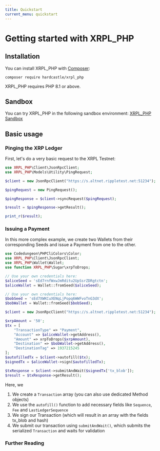 ```yaml
---
title: Quickstart
current_menu: quickstart
---
```


# Getting started with XRPL_PHP

## Installation

You can install XRPL_PHP with [Composer](http://getcomposer.org/doc/00-intro.md):

```
composer require hardcastle/xrpl_php
```

XRPL_PHP requires PHP 8.1 or above.

## Sandbox

You can try XRPL_PHP in the following sandbox environment: [XRPL_PHP Sandbox](https://phpsandbox.io/n/yellow-kit-fisto-31c5a)

## Basic usage

### Pinging the XRP Ledger

First, let's do a very basic request to the XRPL Testnet:

```php
use XRPL_PHP\Client\JsonRpcClient;
use XRPL_PHP\Models\Utility\PingRequest;

$client = new JsonRpcClient("https://s.altnet.rippletest.net:51234");

$pingRequest = new PingRequest();

$pingResponse = $client->syncRequest($pingRequest);

$result = $pingResponse->getResult();

print_r($result);
```

### Issuing a Payment

In this more complex example, we create two Wallets from their corresponding Seeds and issue a Payment from one to the other.

```php
use Codedungeon\PHPCliColors\Color;
use XRPL_PHP\Client\JsonRpcClient;
use XRPL_PHP\Wallet\Wallet;
use function XRPL_PHP\Sugar\xrpToDrops;

// Use your own credentials here:
$aliceSeed = 'sEd7rnfWxwJmRditu2UpSsrZDRgtctn';
$aliceWallet = Wallet::fromSeed($aliceSeed);

// Use your own credentials here:
$bobSeed = 'sEd7XWKCuXENqLjPopq6WWFvoTnG3dX';
$bobWallet = Wallet::fromSeed($bobSeed);

$client = new JsonRpcClient("https://s.altnet.rippletest.net:51234");

$xrpAmount = '50';
$tx = [
    "TransactionType" => "Payment",
    "Account" => $aliceWallet->getAddress(),
    "Amount" => xrpToDrops($xrpAmount),
    "Destination" => $bobWallet->getAddress(),
    "DestinationTag" => 1937215245
];
$autofilledTx = $client->autofill($tx);
$signedTx = $aliceWallet->sign($autofilledTx);

$txResponse = $client->submitAndWait($signedTx['tx_blob']);
$result = $txResponse->getResult();
```

Here, we 
1. We create a `Transaction` array (you can also use dedicated Method objects)
2. We use the `autofill()` function to add necessary fields like `Sequence`, `Fee` and `LastLedgerSequence`
3. We sign our Transaction (which will result in an array with the fields tx_blob and hash)
4. We submit our transaction using `submitAndWait()`, which submits the serialized `Transaction` and waits for validation

### Further Reading 